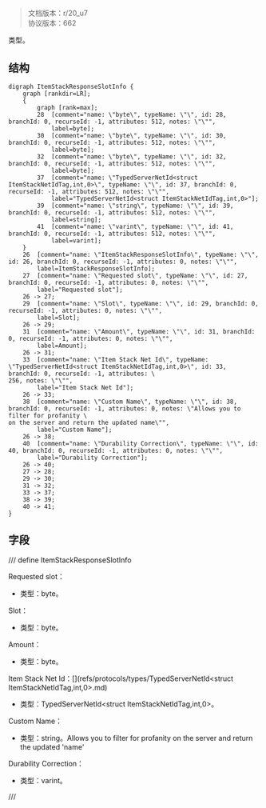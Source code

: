 # <!-- md:samp ItemStackResponseSlotInfo -->

> 文档版本：r/20_u7<br/>协议版本：662

<!-- md:samp ItemStackResponseSlotInfo -->类型。

## 结构

```viz
digraph ItemStackResponseSlotInfo {
	graph [rankdir=LR];
	{
		graph [rank=max];
		28	[comment="name: \"byte\", typeName: \"\", id: 28, branchId: 0, recurseId: -1, attributes: 512, notes: \"\"",
			label=byte];
		30	[comment="name: \"byte\", typeName: \"\", id: 30, branchId: 0, recurseId: -1, attributes: 512, notes: \"\"",
			label=byte];
		32	[comment="name: \"byte\", typeName: \"\", id: 32, branchId: 0, recurseId: -1, attributes: 512, notes: \"\"",
			label=byte];
		37	[comment="name: \"TypedServerNetId<struct ItemStackNetIdTag,int,0>\", typeName: \"\", id: 37, branchId: 0, recurseId: -1, attributes: 512, notes: \"\"",
			label="TypedServerNetId<struct ItemStackNetIdTag,int,0>"];
		39	[comment="name: \"string\", typeName: \"\", id: 39, branchId: 0, recurseId: -1, attributes: 512, notes: \"\"",
			label=string];
		41	[comment="name: \"varint\", typeName: \"\", id: 41, branchId: 0, recurseId: -1, attributes: 512, notes: \"\"",
			label=varint];
	}
	26	[comment="name: \"ItemStackResponseSlotInfo\", typeName: \"\", id: 26, branchId: 0, recurseId: -1, attributes: 0, notes: \"\"",
		label=ItemStackResponseSlotInfo];
	27	[comment="name: \"Requested slot\", typeName: \"\", id: 27, branchId: 0, recurseId: -1, attributes: 0, notes: \"\"",
		label="Requested slot"];
	26 -> 27;
	29	[comment="name: \"Slot\", typeName: \"\", id: 29, branchId: 0, recurseId: -1, attributes: 0, notes: \"\"",
		label=Slot];
	26 -> 29;
	31	[comment="name: \"Amount\", typeName: \"\", id: 31, branchId: 0, recurseId: -1, attributes: 0, notes: \"\"",
		label=Amount];
	26 -> 31;
	33	[comment="name: \"Item Stack Net Id\", typeName: \"TypedServerNetId<struct ItemStackNetIdTag,int,0>\", id: 33, branchId: 0, recurseId: -1, attributes: \
256, notes: \"\"",
		label="Item Stack Net Id"];
	26 -> 33;
	38	[comment="name: \"Custom Name\", typeName: \"\", id: 38, branchId: 0, recurseId: -1, attributes: 0, notes: \"Allows you to filter for profanity \
on the server and return the updated name\"",
		label="Custom Name"];
	26 -> 38;
	40	[comment="name: \"Durability Correction\", typeName: \"\", id: 40, branchId: 0, recurseId: -1, attributes: 0, notes: \"\"",
		label="Durability Correction"];
	26 -> 40;
	27 -> 28;
	29 -> 30;
	31 -> 32;
	33 -> 37;
	38 -> 39;
	40 -> 41;
}

```

## 字段

/// define
ItemStackResponseSlotInfo

Requested slot：<!-- md:samp byte -->

- 类型：byte。

Slot：<!-- md:samp byte -->

- 类型：byte。

Amount：<!-- md:samp byte -->

- 类型：byte。

Item Stack Net Id：[<!-- md:samp TypedServerNetId<struct ItemStackNetIdTag,int,0> -->](refs/protocols/types/TypedServerNetId<struct ItemStackNetIdTag,int,0>.md)

- 类型：TypedServerNetId<struct ItemStackNetIdTag,int,0>。

Custom Name：<!-- md:samp string -->

- 类型：string。Allows you to filter for profanity on the server and return the updated 'name'

Durability Correction：<!-- md:samp varint -->

- 类型：varint。


///
